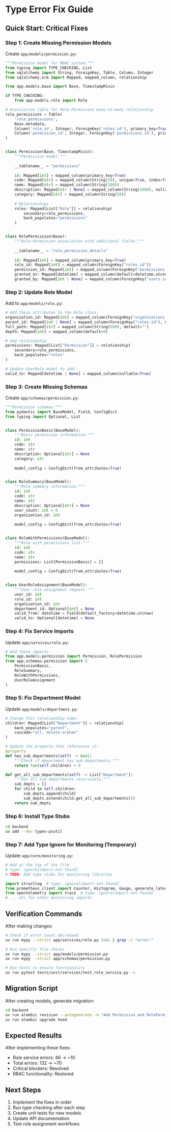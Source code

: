 # Type Error Fix Guide

## Quick Start: Critical Fixes

### Step 1: Create Missing Permission Models

Create `app/models/permission.py`:
```python
"""Permission model for RBAC system."""
from typing import TYPE_CHECKING, List
from sqlalchemy import String, ForeignKey, Table, Column, Integer
from sqlalchemy.orm import Mapped, mapped_column, relationship

from app.models.base import Base, TimestampMixin

if TYPE_CHECKING:
    from app.models.role import Role

# Association table for Role-Permission many-to-many relationship
role_permissions = Table(
    'role_permissions',
    Base.metadata,
    Column('role_id', Integer, ForeignKey('roles.id'), primary_key=True),
    Column('permission_id', Integer, ForeignKey('permissions.id'), primary_key=True)
)


class Permission(Base, TimestampMixin):
    """Permission model."""
    
    __tablename__ = "permissions"
    
    id: Mapped[int] = mapped_column(primary_key=True)
    code: Mapped[str] = mapped_column(String(50), unique=True, index=True)
    name: Mapped[str] = mapped_column(String(200))
    description: Mapped[str | None] = mapped_column(String(1000), nullable=True)
    category: Mapped[str] = mapped_column(String(50))
    
    # Relationships
    roles: Mapped[List["Role"]] = relationship(
        secondary=role_permissions,
        back_populates="permissions"
    )


class RolePermission(Base):
    """Role-Permission association with additional fields."""
    
    __tablename__ = "role_permission_details"
    
    id: Mapped[int] = mapped_column(primary_key=True)
    role_id: Mapped[int] = mapped_column(ForeignKey("roles.id"))
    permission_id: Mapped[int] = mapped_column(ForeignKey("permissions.id"))
    granted_at: Mapped[datetime] = mapped_column(default=datetime.utcnow)
    granted_by: Mapped[int | None] = mapped_column(ForeignKey("users.id"), nullable=True)
```

### Step 2: Update Role Model

Add to `app/models/role.py`:
```python
# Add these attributes to the Role class:
organization_id: Mapped[int] = mapped_column(ForeignKey("organizations.id"))
parent_id: Mapped[int | None] = mapped_column(ForeignKey("roles.id"), nullable=True)
full_path: Mapped[str] = mapped_column(String(500), default="")
depth: Mapped[int] = mapped_column(default=0)

# Add relationship
permissions: Mapped[List["Permission"]] = relationship(
    secondary=role_permissions,
    back_populates="roles"
)

# Update UserRole model to add:
valid_to: Mapped[datetime | None] = mapped_column(nullable=True)
```

### Step 3: Create Missing Schemas

Create `app/schemas/permission.py`:
```python
"""Permission schemas."""
from pydantic import BaseModel, Field, ConfigDict
from typing import Optional, List


class PermissionBasic(BaseModel):
    """Basic permission information."""
    id: int
    code: str
    name: str
    description: Optional[str] = None
    category: str
    
    model_config = ConfigDict(from_attributes=True)


class RoleSummary(BaseModel):
    """Role summary information."""
    id: int
    code: str
    name: str
    description: Optional[str] = None
    user_count: int = 0
    organization_id: int
    
    model_config = ConfigDict(from_attributes=True)


class RoleWithPermissions(BaseModel):
    """Role with permissions list."""
    id: int
    code: str
    name: str
    permissions: List[PermissionBasic] = []
    
    model_config = ConfigDict(from_attributes=True)


class UserRoleAssignment(BaseModel):
    """User role assignment request."""
    user_id: int
    role_id: int
    organization_id: int
    department_id: Optional[int] = None
    valid_from: datetime = Field(default_factory=datetime.utcnow)
    valid_to: Optional[datetime] = None
```

### Step 4: Fix Service Imports

Update `app/services/role.py`:
```python
# Add these imports
from app.models.permission import Permission, RolePermission
from app.schemas.permission import (
    PermissionBasic,
    RoleSummary,
    RoleWithPermissions,
    UserRoleAssignment
)
```

### Step 5: Fix Department Model

Update `app/models/department.py`:
```python
# Change this relationship name:
children: Mapped[List["Department"]] = relationship(
    back_populates="parent",
    cascade="all, delete-orphan"
)

# Update the property that references it:
@property
def has_sub_departments(self) -> bool:
    """Check if department has sub-departments."""
    return len(self.children) > 0

def get_all_sub_departments(self) -> List["Department"]:
    """Get all sub-departments recursively."""
    sub_depts = []
    for child in self.children:
        sub_depts.append(child)
        sub_depts.extend(child.get_all_sub_departments())
    return sub_depts
```

### Step 6: Install Type Stubs

```bash
cd backend
uv add --dev types-psutil
```

### Step 7: Add Type Ignore for Monitoring (Temporary)

Update `app/core/monitoring.py`:
```python
# Add at the top of the file
# type: ignore[import-not-found]
# TODO: Add type stubs for monitoring libraries

import structlog  # type: ignore[import-not-found]
from prometheus_client import Counter, Histogram, Gauge, generate_latest  # type: ignore[import-not-found]
from opentelemetry import trace  # type: ignore[import-not-found]
# ... etc for other monitoring imports
```

## Verification Commands

After making changes:

```bash
# Check if error count decreased
uv run mypy --strict app/services/role.py 2>&1 | grep -c "error:"

# Run specific file checks
uv run mypy --strict app/models/permission.py
uv run mypy --strict app/schemas/permission.py

# Run tests to ensure functionality
uv run pytest tests/unit/services/test_role_service.py -v
```

## Migration Script

After creating models, generate migration:

```bash
cd backend
uv run alembic revision --autogenerate -m "Add Permission and RolePermission models"
uv run alembic upgrade head
```

## Expected Results

After implementing these fixes:
- Role service errors: 46 → ~10
- Total errors: 132 → ~70
- Critical blockers: Resolved
- RBAC functionality: Restored

## Next Steps

1. Implement the fixes in order
2. Run type checking after each step
3. Create unit tests for new models
4. Update API documentation
5. Test role assignment workflows